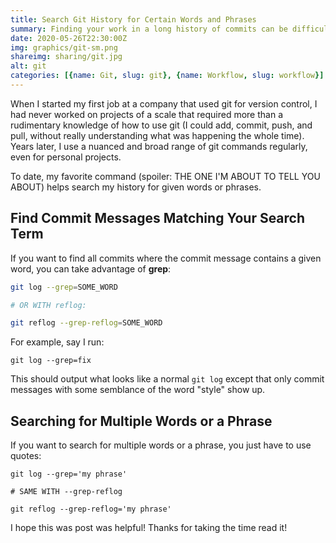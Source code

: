 ```yaml
---
title: Search Git History for Certain Words and Phrases
summary: Finding your work in a long history of commits can be difficult. These commands help search your git reflog or log history for exactly what you need, whether your search term(s) are a word or phrase...
date: 2020-05-26T22:30:00Z
img: graphics/git-sm.png
shareimg: sharing/git.jpg
alt: git
categories: [{name: Git, slug: git}, {name: Workflow, slug: workflow}]
---
```


<p class="drop-cap">When I started my first job at a company that used git for version control, I had never worked on projects of a scale that required more than a rudimentary knowledge of how to use git (I could add, commit, push, and pull, without really understanding what was happening the whole time). Years later, I use a nuanced and broad range of git commands regularly, even for personal projects.</p>

To date, my favorite command (spoiler: THE ONE I'M ABOUT TO TELL YOU ABOUT) helps search my history for given words or phrases.

## Find Commit Messages Matching Your Search Term

If you want to find all commits where the commit message contains a given word, you can take advantage of **grep**:

```bash
git log --grep=SOME_WORD

# OR WITH reflog:

git reflog --grep-reflog=SOME_WORD

```

For example, say I run:

```shell
git log --grep=fix
```

This should output what looks like a normal `git log` except that only commit messages with some semblance of the word "style" show up.

<post-image src="/blog/git-log.jpg" alt="Git log"></post-image>

## Searching for Multiple Words or a Phrase

If you want to search for multiple words or a phrase, you just have to use quotes:

```shell
git log --grep='my phrase'

# SAME WITH --grep-reflog

git reflog --grep-reflog='my phrase'

```

I hope this was post was helpful! Thanks for taking the time read it!


